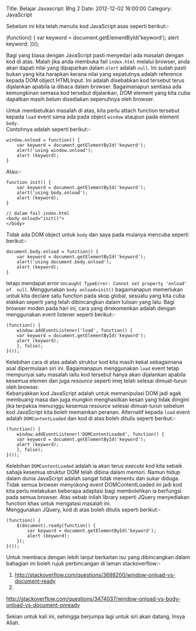 Title: Belajar Javascript: Bhg 2
Date: 2012-12-02 16:00:00
Category: JavaScript

Sebelum ini kita telah menulis kod JavaScript asas seperti berikut:-

(function() {
    var keyword = document.getElementById('keyword');
    alert keyword;
})();

Bagi yang biasa dengan JavaScript pasti menyedari ada masalah dengan kod di 
atas. Malah jika anda membuka fail `index.html` melalui browser, anda akan 
dapati nilai yang dipaparkan dalam `alert` adalah `null`. Ini sudah pasti bukan 
yang kita harapkan kerana nilai yang sepatutnya adalah reference kepada DOM 
object HTMLInput. Ini adalah disebabkan kod tersebut terus dijalankan apabila 
ia dibaca dalam browser. Bagaimanapun sentiasa ada kemungkinan semasa kod 
tersebut dijalankan, DOM element yang kita cuba dapatkan masih belum disediakan 
sepenuhnya oleh browser.

Untuk membetulkan masalah di atas, kita perlu attach function tersebut kepada 
`load` event sama ada pada object `window` ataupun pada element `body`.  
Contohnya adalah seperti berikut:-

    window.onload = function() {
        var keyword = document.getElementById('keyword');
        alert('using window.onload');
        alert (keyword);
    }

Atau:-

    function init() {
        var keyword = document.getElementById('keyword');
        alert('using body.onload');
        alert (keyword);
    }

    // dalam fail index.html
    <body onload="init()">
    </body>

Tidak ada DOM object untuk `body` dan saya pada mulanya mencuba seperti 
berikut:-

    document.body.onload = function() {
        var keyword = document.getElementById('keyword');
        alert('using document.body.onload');
        alert (keyword);
    }

tetapi mendapat error `Uncaught TypeError: Cannot set property 'onload' of 
null`. Menggunakan `body onload=init()` bagaimanapun memerlukan untuk kita 
declare satu function pada skop global, sesuatu yang kita cuba elakkan seperti 
yang telah dibincangkan dalam tulisan yang lalu. Bagi browser moden pada hari 
ini, cara yang direkomenkan adalah dengan menggunakan event listener seperti
berikut:-

    (function() {
        window.addEventListener('load', function() {
        var keyword = document.getElementById('keyword');
        alert (keyword);
        }, false);
    }());

Kelebihan cara di atas adalah struktur kod kita masih kekal sebagaimana asal 
dipermulaan siri ini. Bagaimanapun menggunakan `load` event tetap mempunyai 
satu masalah iaitu kod tersebut hanya akan dijalankan apabila kesemua elemen 
dan juga *resource* seperti imej telah selesai dimuat-turun oleh browser.  
Kebanyakkan kod JavaScript adalah untuk memanipulasi DOM jadi agak membuang 
masa dan juga mungkin menghasilkan kesan yang tidak diingini jika terpaksa 
menunggu kesemua *resource* selesai dimuat-turun sebelum kod JavaScript kita 
boleh memainkan peranan. Alternatif kepada `load` event adalah 
`DOMContentLoaded` dan kod di atas boleh ditulis seperti berikut:-

    (function() {
        window.addEventListener('DOMContentLoaded', function() {
        var keyword = document.getElementById('keyword');
        alert (keyword);
        }, false);
    }());

Kelebihan `DOMContentLoaded` adalah ia akan terus *execute* kod kita sebaik 
sahaja kesemua struktur DOM telah dibina dalam memori. Namun hidup dalam dunia 
JavaScript adalah sangat tidak menentu dan sukar diduga. Tidak semua browser 
menyokong event DOMContentLoaded ini jadi kod kita perlu melakukan beberapa 
adaptasi bagi membolehkan ia berfungsi pada semua browser. Atas sebab inilah 
library seperti JQuery menyediakan function khas untuk mengatasi masalah ini.  
Menggunakan JQuery, kod di atas boleh ditulis seperti berikut:-

    (function() {
        $(document).ready(function() {
            var keyword = document.getElementById('keyword');
            alert (keyword);
        });
    }());

Untuk membaca dengan lebih lanjut berkaitan isu yang dibincangkan dalam 
bahagian ini boleh rujuk perbincangan di laman stackoverflow:-

1. http://stackoverflow.com/questions/3698200/window-onload-vs-document-ready
1. 
http://stackoverflow.com/questions/3474037/window-onload-vs-body-onload-vs-document-onready

Sekian untuk kali ini, sehingga berjumpa lagi untuk siri akan datang, Insya 
Allah.
